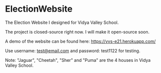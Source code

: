 # ElectionWebsite

The Election Website I designed for Vidya Valley School.

The project is closed-source right now. I will make it open-source soon.

A demo of the website can be found here: https://vvs-e21.herokuapp.com/

Use username: test@email.com and password: test1122 for testing.

Note: "Jaguar", "Cheetah", "Sher" and "Puma" are the 4 houses in Vidya Valley School.
